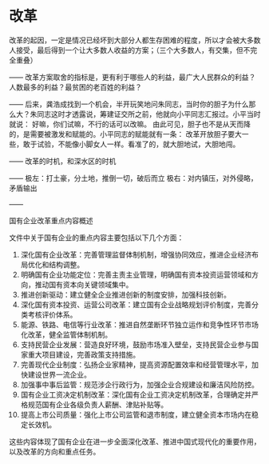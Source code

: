 # 改革

改革的起因，一定是情况已经坏到大部分人都生存困难的程度，所以才会被大多数人接受，最后得到一个让大多数人收益的方案；（三个大多数人，有交集，但不完全重叠）

——
改革方案取舍的指标是，更有利于哪些人的利益，最广大人民群众的利益？人数最多的利益？最贫困的老百姓的利益？

——
后来，龚浩成找到一个机会，半开玩笑地问朱同志，当时你的胆子为什么那么大？朱同志这时才透露说，筹建证交所之前，他就向小平同志汇报过。小平当时就说：
好嘛，你们试嘛，不行的话可以改嘛。
由此可见，胆子也不是从天而降的，是需要被激发和赋能的。小平同志的赋能就有一条：
改革开放胆子要大一些，敢于试验，不能像小脚女人一样。看准了的，就大胆地试，大胆地闯。

——
改革的时机，和深水区的时机

——
极左：打土豪，分土地，推倒一切，破后而立
极右：对内镇压，对外侵略，矛盾输出

——

国有企业改革重点内容概述

文件中关于国有企业的重点内容主要包括以下几个方面：

1. 深化国有企业改革：完善管理监督体制机制，增强协同效应，推进企业经济布局优化和结构调整。
2. 明确国有企业功能定位：完善主责主业管理，明确国有资本投资运营领域和方向，推动国有资本向关键领域集中。
3. 推进创新驱动：建立健全企业推进创新的制度安排，加强科技创新。
4. 深化国有资本投资、运营公司改革：建立国有企业战略规划评价制度，完善分类考核评价体系。
5. 能源、铁路、电信等行业改革：推进自然垄断环节独立运作和竞争性环节市场化改革，健全监管体制机制。
6. 支持民营企业发展：营造良好环境，鼓励市场准入壁垒，支持民营企业参与国家重大项目建设，完善政策支持措施。
7. 完善现代企业制度：弘扬企业家精神，提高资源配置效率和经营管理水平，加快建设世界一流企业。
8. 加强事中事后监管：规范涉企行政行为，加强企业合规建设和廉洁风险防控。
9. 国有企业工资决定机制改革：深化国有企业工资决定机制改革，合理确定并严格规范国有企业各级负责人薪酬、津贴补贴等。
10. 提高上市公司质量：强化上市公司监管和退市制度，建立健全资本市场内在稳定长效机。

这些内容体现了国有企业在进一步全面深化改革、推进中国式现代化的重要作用，以及改革的方向和重点任务。